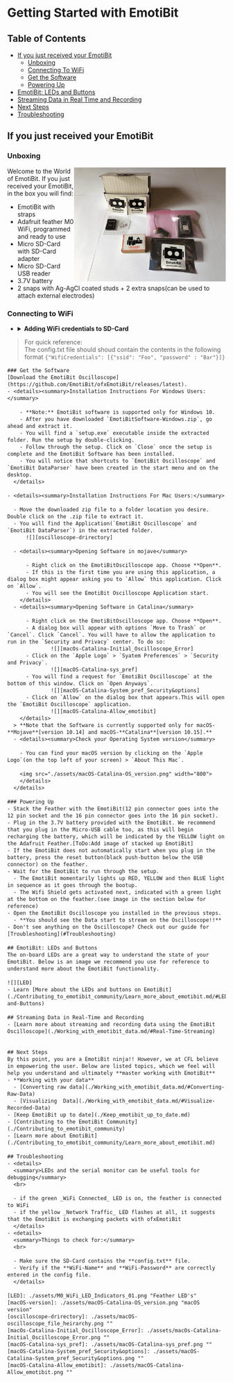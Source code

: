 # Getting Started with EmotiBit
[comment]: <> ([alt text][SideView])

## Table of Contents
- [If you just received your EmotiBit](#If-you-just-received-your-EmotiBit)
  - [Unboxing](#Unboxing)
  - [Connecting To WiFi](#connecting-to-wifi)
  - [Get the Software](#Get-the-Software)
  - [Powering Up](#Powering-up)
- [EmotiBit: LEDs and Buttons](#EmotiBit-LEDs-and-Buttons)
- [Streaming Data in Real Time and Recording](#Streaming-Data-in-Real-Time-and-Recording)
- [Next Steps](#Next-Steps)
- [Troubleshooting](#Troubleshooting)


## If you just received your EmotiBit
### Unboxing
<img src="./assets/emotibit-outOfBox.png" align="right" width="350">

Welcome to the World of EmotiBit. If you just received your EmotiBit, in the box you will find:
- EmotiBit with straps
- Adafruit feather M0 WiFi, programmed and ready to use
- Micro SD-Card with SD-Card adapter
- Micro SD-Card USB reader
- 3.7V battery
- 2 snaps with Ag-AgCl coated studs + 2 extra snaps(can be used to attach external electrodes)


### Connecting to WiFi

- <details><summary><b>Adding WiFi credentials to SD-Card</b></summary>

  - To connect the EmotiBit to WiFi, you have to add the WiFi credentials`SSID: WIFi Name` and `Password: WiFi Password` to a file named `config.txt` on the SD-Card provided. **Note**: _FAT32 is important for the EmotiBit to function as designed_ 
  - If you got your SD-card with your EmotiBit, it's already in the FAT32 format. 
  - If using an SD-Card **other** than the one provided in the box, please **make sure it is formatted to be FAT32**. If it is not in **FAT32** format, follow the instructions below to Format the SD-Card
  - <details><summary>Formatting to FAT32</summary>

    - Download [SD Memory Card Formatter](https://www.sdcard.org/downloads/formatter/)
    - You can use SD Memory Card Formatter to format the SD-Card into FAT32 format. 
    </details>

  - Create a **config.txt** file on the SD-Card.
  - The contents of the file should be in format as shown below:
  - ``{"WifiCredentials": [{"ssid": "Foo", "password" : "Bar"}]}`` (_Just copy and paste this line in the **config.txt** file on the SD-Card_)
  - Replace `Foo` with the `WiFi name` and `Bar` with the `WiFi password`.

  - <details><summary><b>Access multiple WiFi networks</b>(EmotiBit FeatherWing v0.5.4+)</summary>
 
    - a JSON list can be used to store up to 12 sets of network credentials in config.txt:
      - ``{"WifiCredentials": [{"ssid": "Foo", "password" : "Bar"},{"ssid": "Fnord", "password" : "Baz"}]}`` (_Just copy and paste this line in the **config.txt** file on the SD-Card_)
      - Replace `Foo` with the `WiFi 1 name` and `Bar` with the `WiFi 1 password`. Replace `Fnord` with the `WiFi 2 name` and `Baz` with the `WiFi 2 password`
    - In the setup of EmotiBit_Example, all the WiFi networks are tried sequentially, a process that times out at ~1min. If a quick connection is desired after programming or reset:
      - Shorten the list
      - Organize the list in order of priority of the connection
    </details>
  - After your SD-Card is setup and ready for use, insert it into the EmotiBit SD-Card slot. 
  </details>

> For quick reference:<br>
> The config.txt file should shoud contain the contents in the following format
> `{"WifiCredentials": [{"ssid": "Foo", "password" : "Bar"}]}`
```
### Get the Software
[Download the EmotiBit Oscilloscope](https://github.com/EmotiBit/ofxEmotiBit/releases/latest).
- <details><summary>Installation Instructions For Windows Users:</summary>
 
    - **Note:** EmotiBit software is supported only for Windows 10.
    - After you have downloaded `EmotiBitSoftware-Windows.zip`, go ahead and extract it.
    - You will find a `setup.exe` executable inside the extracted folder. Run the setup by double-clicking.
    - Follow through the setup. Click on `Close` once the setup is complete and the EmotiBit Software has been installed.
    - You will notice that shortcuts to `EmotiBit Oscilloscope` and `EmotiBit DataParser` have been created in the start menu and on the desktop.
  </details>

- <details><summary>Installation Instructions For Mac Users:</summary>
    
  - Move the downloaded zip file to a folder location you desire. Double click on the .zip file to extract it.
  - You will find the Application(`EmotiBit Oscilloscope` and `EmotiBit DataParser`) in the extracted folder.
      ![][oscilloscope-drirectory]
  
  - <details><summary>Opening Software in mojave</summary>
        
      - Right click on the EmotiBitOscilloscope app. Choose **Open**. 
      - If this is the first time you are using this application, a dialog box might appear asking you to `Allow` this application. Click on `Allow`. 
      - You will see the EmotiBit Oscilloscope Application start.
    </details>
  - <details><summary>Opening Software in Catalina</summary>
  
      - Right click on the EmotiBitOscilloscope app. Choose **Open**. 
      - A dialog box will appear with options `Move to Trash` or `Cancel`. Click `Cancel`. You will have to allow the application to run in the `Security and Privacy` center. To do so:
              ![][macOs-Catalina-Initial_Oscilloscope_Error]
      - Click on the `Apple Logo` > `Syatem Preferences` > `Security and Privacy`.
              ![][macOS-Catalina-sys_pref]
      - You will find a request for `EmotiBit Oscilloscope` at the bottom of this window. Click on `Open Anyways`. 
              ![][macOS-Catalina-System_pref_Security&options]
      - Click on `Allow` on the dialog box that appears.This will open the `EmotiBit Oscilloscope` application.
              ![][macOS-Catalina-Allow_emotibit]
    </details>
  > **Note that the Software is currently supported only for macOS-**Mojave**[version 10.14] and macOS-**Catalina**[version 10.15].**
  - <details><summary>Check your Operating System version</summary>
    
    - You can find your macOS version by clicking on the `Apple Logo`(on the top left of your screen) > `About This Mac`.
    
    <img src="./assets/macOS-Catalina-OS_version.png" width="800">
    </details>
  </details>    

### Powering Up
- Stack the Feather with the EmotiBit(12 pin connector goes into the 12 pin socket and the 16 pin connector goes into the 16 pin socket).
- Plug in the 3.7V battery provided with the EmotiBit. We recommend that you plug in the Micro-USB cable too, as this will begin recharging the battery, which will be indicated by the YELLOW light on the Adafruit Feather.[ToDo:Add image of stacked up EmotiBit]
- If the EmotiBit does not automatically start when you plug in the battery, press the reset button(black push-button below the USB connector) on the feather.
- Wait for the EmotiBit to run through the setup.
  - The EmotiBit momentarily lights up RED, YELLOW and then BLUE light in sequence as it goes through the bootup.
  - The Wifi Shield gets activated next, indicated with a green light at the bottom on the feather.(see image in the section below for reference)
- Open the EmotiBit Oscilloscope you installed in the previous steps.
  - **You should see the Data start to stream on the Oscilloscope!!**
- Don't see anything on the Oscilloscope? Check out our guide for [Troubleshooting](#Troubleshooting)

## EmotiBit: LEDs and Buttons
The on-board LEDs are a great way to understand the state of your EmotiBit. Below is an image we recommend you use for reference to understand more about the EmotiBit functionality.

![][LED]
- Learn [More about the LEDs and buttons on EmotiBit](./Contributing_to_emotibit_community/Learn_more_about_emotibit.md/#LEDs-and-Buttons)

## Streaming Data in Real-Time and Recording
- [Learn more about streaming and recording data using the EmotiBit Oscilloscope](./Working_with_emotibit_data.md/#Real-Time-Streaming)


## Next Steps
By this point, you are a EmotiBit ninja!! However, we at CFL believe in empowering the user. Below are listed topics, which we feel will help you understand and ultimately **master working with EmotiBit**
- **Working with your data**
  - [Converting raw data](./Working_with_emotibit_data.md/#Converting-Raw-Data)
  - [Visualizing  Data](./Working_with_emotibit_data.md/#Visualize-Recorded-Data)
- [Keep EmotiBit up to date](./Keep_emotibit_up_to_date.md)
- [Contributing to the EmotiBit Community](./Contributing_to_emotibit_community)
- [Learn more about EmotiBit](./Contributing_to_emotibit_community/Learn_more_about_emotibit.md)

## Troubleshooting
- <details>
  <summary>LEDs and the serial monitor can be useful tools for debugging</summary>
  <br>
  
  - if the green _WiFi Connected_ LED is on, the feather is connected to WiFi
  - if the yellow _Network Traffic_ LED flashes at all, it suggests that the EmotiBit is exchanging packets with ofxEmotiBit
  </details>
- <details>
  <summary>Things to check for:</summary>
  <br>
  
  - Make sure the SD-Card contains the **config.txt** file.
  - Verify if the **WiFi-Name** and **WiFi-Password** are correctly entered in the config file.
  </details>

[LED]: ./assets/M0_WiFi_LED_Indicators_01.png "Feather LED's"
[macOS-version]: ./assets/macOS-Catalina-OS_version.png "macOS version" 
[oscilloscope-drirectory]: ./assets/macOS-oscilloscope_file_heirarchy.png ""
[macOs-Catalina-Initial_Oscilloscope_Error]: ./assets/macOs-Catalina-Initial_Oscilloscope_Error.png ""
[macOS-Catalina-sys_pref]: ./assets/macOS-Catalina-sys_pref.png "" 
[macOS-Catalina-System_pref_Security&options]: ./assets/macOS-Catalina-System_pref_Security&options.png "" 
[macOS-Catalina-Allow_emotibit]: ./assets/macOS-Catalina-Allow_emotibit.png "" 
